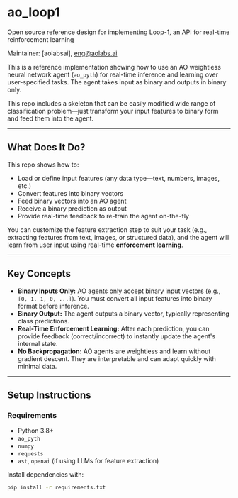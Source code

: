 # ao_loop1
Open source reference design for implementing Loop-1, an API for real-time reinforcement learning

Maintainer: [aolabsai], eng@aolabs.ai

This is a reference implementation showing how to use an AO weightless neural network agent (`ao_pyth`) for real-time inference and learning over user-specified tasks. The agent takes input as binary and outputs in binary only. 

This repo includes a skeleton that can be easily modified wide range of classification problem—just transform your input features to binary form and feed them into the agent.

---

## What Does It Do?

This repo shows how to:
- Load or define input features (any data type—text, numbers, images, etc.)
- Convert features into binary vectors
- Feed binary vectors into an AO agent
- Receive a binary prediction as output
- Provide real-time feedback to re-train the agent on-the-fly

You can customize the feature extraction step to suit your task (e.g., extracting features from text, images, or structured data), and the agent will learn from user input using real-time **enforcement learning**.

---

## Key Concepts

- **Binary Inputs Only:** AO agents only accept binary input vectors (e.g., `[0, 1, 1, 0, ...]`). You must convert all input features into binary format before inference.
- **Binary Output:** The agent outputs a binary vector, typically representing class predictions.
- **Real-Time Enforcement Learning:** After each prediction, you can provide feedback (correct/incorrect) to instantly update the agent's internal state.
- **No Backpropagation:** AO agents are weightless and learn without gradient descent. They are interpretable and can adapt quickly with minimal data.

---

## Setup Instructions

### Requirements

- Python 3.8+
- `ao_pyth`
- `numpy`
- `requests`
- `ast`, `openai` (if using LLMs for feature extraction)

Install dependencies with:

```bash
pip install -r requirements.txt

